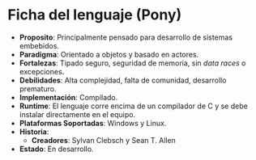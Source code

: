  # Ficha del lenguaje (Pony)  
 
  - **Proposito**: Principalmente pensado para desarrollo de sistemas embebidos.
  - **Paradigma**: Orientado a objetos y basado en actores.
  - **Fortalezas**: Tipado seguro, seguridad de memoria, sin *data races* o excepciones.
  - **Debilidades**: Alta complejidad, falta de comunidad, desarrollo prematuro.
  - **Implementación**: Compilado.
  - **Runtime**: El lenguaje corre encima de un compilador de C y se debe instalar directamente en el equipo.
  - **Plataformas Soportadas**: Windows y Linux.
  - **Historia**: 
    - **Creadores**: Sylvan Clebsch y Sean T. Allen
  - **Estado**: En desarrollo.
